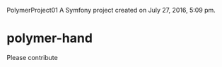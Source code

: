 PolymerProject01
A Symfony project created on July 27, 2016, 5:09 pm.
# polymer-hand

Please contribute